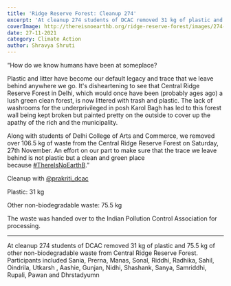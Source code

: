 ```yaml
---
title: 'Ridge Reserve Forest: Cleanup 274'
excerpt: 'At cleanup 274 students of DCAC removed 31 kg of plastic and 75.5 kg of other non-biodegradable waste from Central Ridge Reserve Forest. Participants included Sania, Prerna, Manas, Sonal, Riddhi, Radhika, Sahil, Oindrila, Utkarsh , Aashie, Gunjan, Nidhi, Shashank, Sanya, Samriddhi, Rupali, Pawan and ﻿Dhrstadyumn'
coverImage: http://thereisnoearthb.org/ridge-reserve-forest/images/274-prakriti-delhi-college-of-arts-and-commerce.jpg
date: 27-11-2021
category: Climate Action
author: Shravya Shruti
---
```


<p class="text-xl text-left">“How do we know humans have been at someplace?</p>


<p>Plastic and litter have become our default legacy and trace that we leave behind anywhere we go. It&#39;s disheartening to see that Central Ridge Reserve Forest in Delhi, which would once have been (probably ages ago) a lush green clean forest, is now littered with trash and plastic. The lack of washrooms for the underprivileged in posh Karol Bagh has led to this forest wall being kept broken but painted pretty on the outside to cover up the apathy of the rich and the municipality.</p>

<p>Along with students of Delhi College of Arts and Commerce, we removed over 106.5 kg of waste from the Central Ridge Reserve Forest on Saturday, 27th November. An effort on our part to make sure that the trace we leave behind is not plastic but a clean and green place because&nbsp;<a href="https://www.instagram.com/thereisnoearthb/" target="_blank">#ThereIsNoEarthB</a>.&rdquo;</p>

<p>Cleanup with&nbsp;<a href="https://www.instagram.com/prakriti_dcac/" target="_blank">@prakriti_dcac</a></p>

<p>Plastic: 31 kg</p>

<p>Other non-biodegradable waste: 75.5 kg</p>

<p>The waste was handed over to the Indian Pollution Control Association for processing.</p>

<hr />
<p>At cleanup 274 students of DCAC removed 31 kg of plastic and 75.5 kg of other non-biodegradable waste from Central Ridge Reserve Forest. Participants included Sania, Prerna, Manas, Sonal, Riddhi, Radhika, Sahil, Oindrila, Utkarsh , Aashie, Gunjan, Nidhi, Shashank, Sanya, Samriddhi, Rupali, Pawan and Dhrstadyumn</p>
